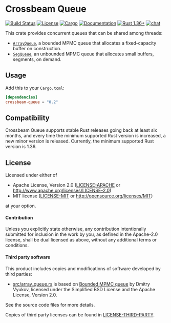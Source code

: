 # Crossbeam Queue

[![Build Status](https://github.com/crossbeam-rs/crossbeam/workflows/CI/badge.svg)](
https://github.com/crossbeam-rs/crossbeam/actions)
[![License](https://img.shields.io/badge/license-MIT%20OR%20Apache--2.0-blue.svg)](
https://github.com/crossbeam-rs/crossbeam/tree/master/crossbeam-queue#license)
[![Cargo](https://img.shields.io/crates/v/crossbeam-queue.svg)](
https://crates.io/crates/crossbeam-queue)
[![Documentation](https://docs.rs/crossbeam-queue/badge.svg)](
https://docs.rs/crossbeam-queue)
[![Rust 1.36+](https://img.shields.io/badge/rust-1.36+-lightgray.svg)](
https://www.rust-lang.org)
[![chat](https://img.shields.io/discord/569610676205781012.svg?logo=discord)](https://discord.gg/BBYwKq)

This crate provides concurrent queues that can be shared among threads:

* [`ArrayQueue`], a bounded MPMC queue that allocates a fixed-capacity buffer on construction.
* [`SegQueue`], an unbounded MPMC queue that allocates small buffers, segments, on demand.

[`ArrayQueue`]: https://docs.rs/crossbeam-queue/*/crossbeam_queue/struct.ArrayQueue.html
[`SegQueue`]: https://docs.rs/crossbeam-queue/*/crossbeam_queue/struct.SegQueue.html

## Usage

Add this to your `Cargo.toml`:

```toml
[dependencies]
crossbeam-queue = "0.2"
```

## Compatibility

Crossbeam Queue supports stable Rust releases going back at least six months,
and every time the minimum supported Rust version is increased, a new minor
version is released. Currently, the minimum supported Rust version is 1.36.

## License

Licensed under either of

 * Apache License, Version 2.0 ([LICENSE-APACHE](LICENSE-APACHE) or http://www.apache.org/licenses/LICENSE-2.0)
 * MIT license ([LICENSE-MIT](LICENSE-MIT) or http://opensource.org/licenses/MIT)

at your option.

#### Contribution

Unless you explicitly state otherwise, any contribution intentionally submitted
for inclusion in the work by you, as defined in the Apache-2.0 license, shall be
dual licensed as above, without any additional terms or conditions.

#### Third party software

This product includes copies and modifications of software developed by third parties:

* [src/array_queue.rs](src/array_queue.rs) is based on
  [Bounded MPMC queue](http://www.1024cores.net/home/lock-free-algorithms/queues/bounded-mpmc-queue)
  by Dmitry Vyukov, licensed under the Simplified BSD License and the Apache License, Version 2.0.

See the source code files for more details.

Copies of third party licenses can be found in [LICENSE-THIRD-PARTY](LICENSE-THIRD-PARTY).
